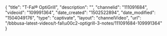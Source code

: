 {
    "title": "T-Fal&reg; OptiGrill",
    "description": "",
    "channelid": "111091684",
    "videoid": "109991364",
    "date_created": "1502522894",
    "date_modified": "1504049176",
    "type": "captivate",
    "layout": "channelVideo",
    "url": "\/bbbusa-latest-videos\/t-fal\u00c2-optigrill-3-notes\/111091684-109991364"
}